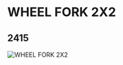 # WHEEL FORK 2X2
## 2415
![WHEEL FORK 2X2](https://lc-www-live-s.legocdn.com/media/bricks/5/2/4211351.jpg)